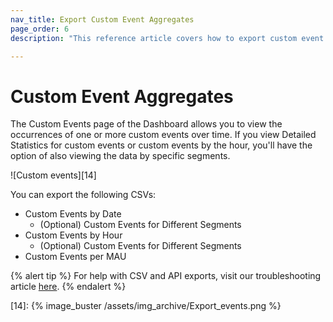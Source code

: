 ```yaml
---
nav_title: Export Custom Event Aggregates
page_order: 6
description: "This reference article covers how to export custom event data aggregates."

---
```


# Custom Event Aggregates

The Custom Events page of the Dashboard allows you to view the occurrences of one or more custom events over time. If you view Detailed Statistics for custom events or custom events by the hour, you'll have the option of also viewing the data by specific segments.

![Custom events][14]

You can export the following CSVs:

- Custom Events by Date
    - (Optional) Custom Events for Different Segments
- Custom Events by Hour
    - (Optional) Custom Events for Different Segments
- Custom Events per MAU

{% alert tip %}
For help with CSV and API exports, visit our troubleshooting article [here]({{site.baseurl}}/user_guide/data_and_analytics/export_braze_data/export_troubleshooting/).
{% endalert %}

[14]: {% image_buster /assets/img_archive/Export_events.png %}
